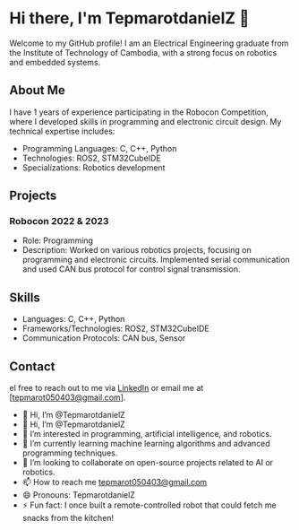 # Hi there, I'm TepmarotdanielZ 👋

Welcome to my GitHub profile! I am an Electrical Engineering graduate from the Institute of Technology of Cambodia, with a strong focus on robotics and embedded systems.

## About Me

I have 1 years of experience participating in the Robocon Competition, where I developed skills in programming and electronic circuit design. My technical expertise includes:

- Programming Languages: C, C++, Python
- Technologies: ROS2, STM32CubeIDE
- Specializations: Robotics development

## Projects

### Robocon 2022 & 2023
- Role: Programming
- Description: Worked on various robotics projects, focusing on programming and electronic circuits. Implemented serial communication and used CAN bus protocol for control signal transmission.


## Skills

- Languages: C, C++, Python
- Frameworks/Technologies: ROS2, STM32CubeIDE
- Communication Protocols: CAN bus, Sensor

## Contact

el free to reach out to me via [LinkedIn](https://www.linkedin.com/in/tep-marot-575973262/) or email me at [tepmarot050403@gmail.com].

- 👋 Hi, I’m @TepmarotdanielZ
- 👋 Hi, I’m @TepmarotdanielZ
- 👀 I’m interested in programming, artificial intelligence, and robotics.
- 🌱 I’m currently learning machine learning algorithms and advanced programming techniques.
- 💞️ I’m looking to collaborate on open-source projects related to AI or robotics.
- 📫 How to reach me tepmarot050403@gmail.com
- 😄 Pronouns: TepmarotdanielZ
- ⚡ Fun fact:  I once built a remote-controlled robot that could fetch me snacks from the kitchen!

<!---
TepmarotdanielZ/TepmarotdanielZ is a ✨ special ✨ repository because its `README.md` (this file) appears on your GitHub profile.
You can click the Preview link to take a look at your changes.
--->
